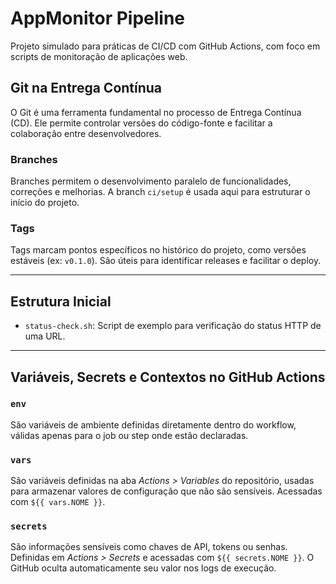# AppMonitor Pipeline

Projeto simulado para práticas de CI/CD com GitHub Actions, com foco em scripts de monitoração de aplicações web.

## Git na Entrega Contínua

O Git é uma ferramenta fundamental no processo de Entrega Contínua (CD). Ele permite controlar versões do código-fonte e facilitar a colaboração entre desenvolvedores.

### Branches

Branches permitem o desenvolvimento paralelo de funcionalidades, correções e melhorias. A branch `ci/setup` é usada aqui para estruturar o início do projeto.

### Tags

Tags marcam pontos específicos no histórico do projeto, como versões estáveis (ex: `v0.1.0`). São úteis para identificar releases e facilitar o deploy.

---

## Estrutura Inicial

- `status-check.sh`: Script de exemplo para verificação do status HTTP de uma URL.

---

## Variáveis, Secrets e Contextos no GitHub Actions

### `env`
São variáveis de ambiente definidas diretamente dentro do workflow, válidas apenas para o job ou step onde estão declaradas.

### `vars`
São variáveis definidas na aba *Actions > Variables* do repositório, usadas para armazenar valores de configuração que não são sensíveis. Acessadas com `${{ vars.NOME }}`.

### `secrets`
São informações sensíveis como chaves de API, tokens ou senhas. Definidas em *Actions > Secrets* e acessadas com `${{ secrets.NOME }}`. O GitHub oculta automaticamente seu valor nos logs de execução.
